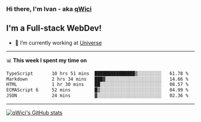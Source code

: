 ### Hi there, I'm Ivan - aka [qWici][website]

## I'm a Full-stack WebDev!
- 🔭 I’m currently working at [Universe][universe]

---

📊 **This week I spent my time on**
<!--START_SECTION:waka-->

```txt
TypeScript       10 hrs 51 mins  ███████████████▒░░░░░░░░░   61.78 %
Markdown         2 hrs 34 mins   ███▓░░░░░░░░░░░░░░░░░░░░░   14.66 %
HTML             1 hr 30 mins    ██░░░░░░░░░░░░░░░░░░░░░░░   08.57 %
ECMAScript 6     52 mins         █▒░░░░░░░░░░░░░░░░░░░░░░░   04.99 %
JSON             24 mins         ▓░░░░░░░░░░░░░░░░░░░░░░░░   02.36 %
```

<!--END_SECTION:waka-->

---

[![qWici's GitHub stats](https://github-readme-stats.vercel.app/api?username=qWici)](https://github.com/qWici/github-readme-stats)

[website]: https://devkucher.com
[twitter]: https://twitter.com/KucherDev
[linkedin]: https://www.linkedin.com/in/ivankucher
[universe]: https://universeapps.limited
